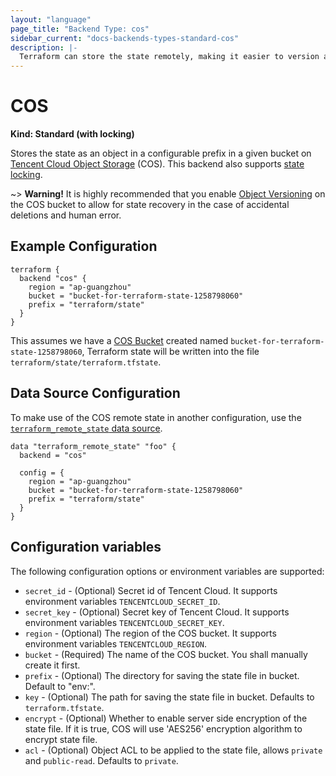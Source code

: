 ```yaml
---
layout: "language"
page_title: "Backend Type: cos"
sidebar_current: "docs-backends-types-standard-cos"
description: |-
  Terraform can store the state remotely, making it easier to version and work with in a team.
---
```


# COS

**Kind: Standard (with locking)**

Stores the state as an object in a configurable prefix in a given bucket on [Tencent Cloud Object Storage](https://intl.cloud.tencent.com/product/cos) (COS).
This backend also supports [state locking](/docs/state/locking.html).

~> **Warning!** It is highly recommended that you enable [Object Versioning](https://intl.cloud.tencent.com/document/product/436/19883)
on the COS bucket to allow for state recovery in the case of accidental deletions and human error.

## Example Configuration

```hcl
terraform {
  backend "cos" {
    region = "ap-guangzhou"
    bucket = "bucket-for-terraform-state-1258798060"
    prefix = "terraform/state"
  }
}
```

This assumes we have a [COS Bucket](https://www.terraform.io/docs/providers/tencentcloud/r/cos_bucket.html) created named `bucket-for-terraform-state-1258798060`,
Terraform state will be written into the file `terraform/state/terraform.tfstate`.

## Data Source Configuration

To make use of the COS remote state in another configuration, use the [`terraform_remote_state` data source](/docs/providers/terraform/d/remote_state.html).

```hcl
data "terraform_remote_state" "foo" {
  backend = "cos"

  config = {
    region = "ap-guangzhou"
    bucket = "bucket-for-terraform-state-1258798060"
    prefix = "terraform/state"
  }
}
```

## Configuration variables

The following configuration options or environment variables are supported:

 * `secret_id` - (Optional) Secret id of Tencent Cloud. It supports environment variables `TENCENTCLOUD_SECRET_ID`.
 * `secret_key` - (Optional) Secret key of Tencent Cloud. It supports environment variables `TENCENTCLOUD_SECRET_KEY`.
 * `region` - (Optional) The region of the COS bucket. It supports environment variables `TENCENTCLOUD_REGION`.
 * `bucket` - (Required) The name of the COS bucket. You shall manually create it first.
 * `prefix` - (Optional) The directory for saving the state file in bucket. Default to "env:".
 * `key` - (Optional) The path for saving the state file in bucket. Defaults to `terraform.tfstate`.
 * `encrypt` - (Optional) Whether to enable server side encryption of the state file. If it is true, COS will use 'AES256' encryption algorithm to encrypt state file.
 * `acl` - (Optional) Object ACL to be applied to the state file, allows `private` and `public-read`. Defaults to `private`.
